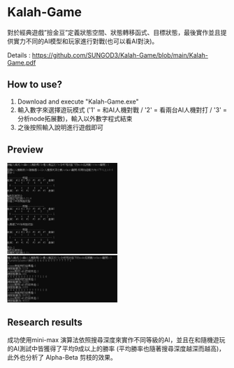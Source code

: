 # Kalah-Game
對於經典遊戲”撿金豆”定義狀態空間、狀態轉移函式、目標狀態，最後實作並且提供實力不同的AI模型和玩家進行對戰(也可以看AI對決)。

Details : https://github.com/SUNGOD3/Kalah-Game/blob/main/Kalah-Game.pdf
## How to use?
1. Download and execute "Kalah-Game.exe"
2. 輸入數字來選擇遊玩模式 ('1' = 和AI人機對戰 / '2' = 看兩台AI人機對打 / '3' = 分析node拓展數)，輸入以外數字程式結束
3. 之後按照輸入說明進行遊戲即可

## Preview
<img src="README_IMG/EX1.png" width="50%"> <img src="README_IMG/EX2.png" width="50%">

## Research results
成功使用mini-max 演算法依照搜尋深度來實作不同等級的AI，並且在和隨機遊玩的AI測試中皆獲得了平均9成以上的勝率 (平均勝率也隨著搜尋深度越深而越高)，此外也分析了 Alpha-Beta 剪枝的效果。
